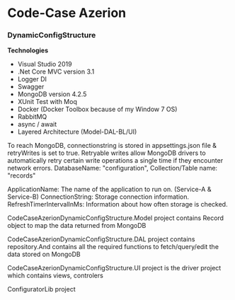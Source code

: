 <h1> Code-Case Azerion</h1>
<h3>DynamicConfigStructure</h3>

<strong>Technologies</strong>
<p>
	<ul>
        <li>Visual Studio 2019</li>
        <li>.Net Core MVC version 3.1</li>
        <li>Logger DI</li>
        <li>Swagger</li>
        <li>MongoDB version 4.2.5</li>
        <li>XUnit Test with Moq</li>
        <li>Docker (Docker Toolbox because of my Window 7 OS)</li>
        <li>RabbitMQ</li>
        <li>async / await</li>
        <li>Layered Architecture (Model-DAL-BL/UI)</li>
	</ul>
</p>

<p>To reach MongoDB, connectionstring is stored in appsettings.json file & retryWrites is set to true. Retryable writes allow MongoDB drivers to automatically retry certain write operations a single time if they encounter network errors. DatabaseName: "configuration", Collection/Table name: "records" </p>

<p>ApplicationName: The name of the application to run on. (Service-A & Service-B)
ConnectionString: Storage connection information.
RefreshTimerIntervalInMs: Information about how often storage is checked.
</p>

<p>CodeCaseAzerionDynamicConfigStructure.Model project contains Record object to map the data returned from MongoDB</p>

<p>CodeCaseAzerionDynamicConfigStructure.DAL project contains repository.And contains all the required functions to fetch/query/edit the data stored on MongoDB</p>

<p>CodeCaseAzerionDynamicConfigStructure.UI project is the driver project which contains views, controlers</p>

<p>ConfiguratorLib project</p>
